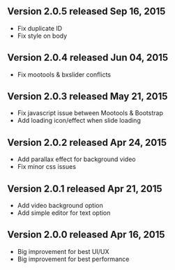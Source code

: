 ## Version 2.0.5 released Sep 16, 2015

* Fix duplicate ID
* Fix style on body

## Version 2.0.4 released Jun 04, 2015

* Fix mootools & bxslider conflicts

## Version 2.0.3 released May 21, 2015

* Fix javascript issue between Mootools & Bootstrap 
* Add loading icon/effect when slide loading

## Version 2.0.2 released Apr 24, 2015

* Add parallax effect for background video
* Fix minor css issues

## Version 2.0.1 released Apr 21, 2015

* Add video background option 
* Add simple editor for text option

## Version 2.0.0 released Apr 16, 2015

* Big improvement for best UI/UX 
* Big improvement for best performance 